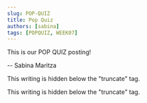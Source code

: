```yaml
---
slug: POP-QUIZ
title: Pop Quiz
authors: [sabina]
tags: [POPQUIZ, WEEK07]
---
```


This is our POP QUIZ posting!

-- Sabina Maritza

<!--truncate-->

This writing is hidden below the "truncate" tag.

This writing is hidden below the "truncate" tag.

